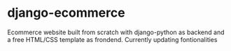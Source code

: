 # django-ecommerce
Ecommerce website built from scratch with django-python as backend and a free HTML/CSS template as frondend. Currently updating fontionalities

